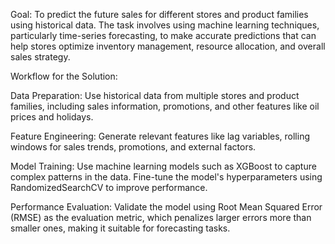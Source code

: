 Goal:
To predict the future sales for different stores and product families using historical data. The task involves using machine learning techniques, particularly time-series forecasting, to make accurate predictions that can help stores optimize inventory management, resource allocation, and overall sales strategy.

Workflow for the Solution:

Data Preparation:
 Use historical data from multiple stores and product families, including sales information, promotions, and other features like oil prices and holidays.

Feature Engineering:
 Generate relevant features like lag variables, rolling windows for sales trends, promotions, and external factors.

Model Training:
 Use machine learning models such as XGBoost to capture complex patterns in the data. Fine-tune the model's hyperparameters using RandomizedSearchCV to improve performance.

Performance Evaluation:
 Validate the model using Root Mean Squared Error (RMSE) as the evaluation metric, which penalizes larger errors more than smaller ones, making it suitable for forecasting tasks.

